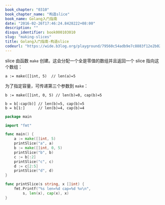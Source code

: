 ```yaml
---
book_chapter: "0310"
book_chapter_name: "构造slice"
book_name: Golang入门指南
date: "2016-02-26T17:46:24.8428222+08:00"
description: ""
disqus_identifier: book000103010
slug: "making-slices"
title: Golang入门指南-构造slice
codeurl: "https://wide.b3log.org/playground/79560c54adb9e7c8883f12e2b02b0b42.go"
---
```


slice 由函数 `make` 创建。这会分配一个全是零值的数组并且返回一个 slice 指向这个数组：

	a := make([]int, 5)  // len(a)=5

为了指定容量，可传递第三个参数到 `make`：

	b := make([]int, 0, 5) // len(b)=0, cap(b)=5

	b = b[:cap(b)] // len(b)=5, cap(b)=5
	b = b[1:]      // len(b)=4, cap(b)=4

```Go
package main

import "fmt"

func main() {
	a := make([]int, 5)
	printSlice("a", a)
	b := make([]int, 0, 5)
	printSlice("b", b)
	c := b[:2]
	printSlice("c", c)
	d := c[2:5]
	printSlice("d", d)
}

func printSlice(s string, x []int) {
	fmt.Printf("%s len=%d cap=%d %v\n",
		s, len(x), cap(x), x)
}

```

